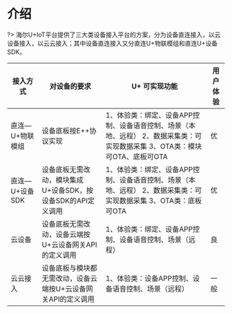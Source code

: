 # 介绍

?>  海尔U+IoT平台提供了三大类设备接入平台的方案，分为设备直连接入，以云设备接入，以云云接入；其中设备直连接入又分直连U+物联模组和直连U+设备SDK。


| **接入方式**     | **对设备的要求**                                             | **U+**  **可实现功能**                                       | **用户体验** |
| ---------------- | ------------------------------------------------------------ | ------------------------------------------------------------ | ------------ |
| 直连—U+物联模组  | 设备底板按E++协议实现                                        | 1、体验类：绑定、设备APP控制、设备语音控制、场景（本地、远程）  2、数据采集类：可实现数据采集  3、OTA类：模块可OTA、底板可OTA | 优           |
| 直连—U+设备SDK | 设备底板无需改动，模块集成U+设备SDK，按设备SDK的API定义调用    | 1、体验类：绑定、设备APP控制、设备语音控制、场景（本地、远程）  2、数据采集类：可实现数据采集  3、OTA类：底板可OTA | 优           |
| 云设备           | 设备底板无需改动，设备云端按U+云设备网关API的定义调用 | 1、体验类：绑定、设备APP控制、设备语音控制、场景（远程）     | 良           |
| 云云接入         | 设备底板与模块都无需改动，设备云端按U+云设备网关API的定义调用 | 1、体验类：设备APP控制、设备语音控制、场景（远程）           | 一般         |



